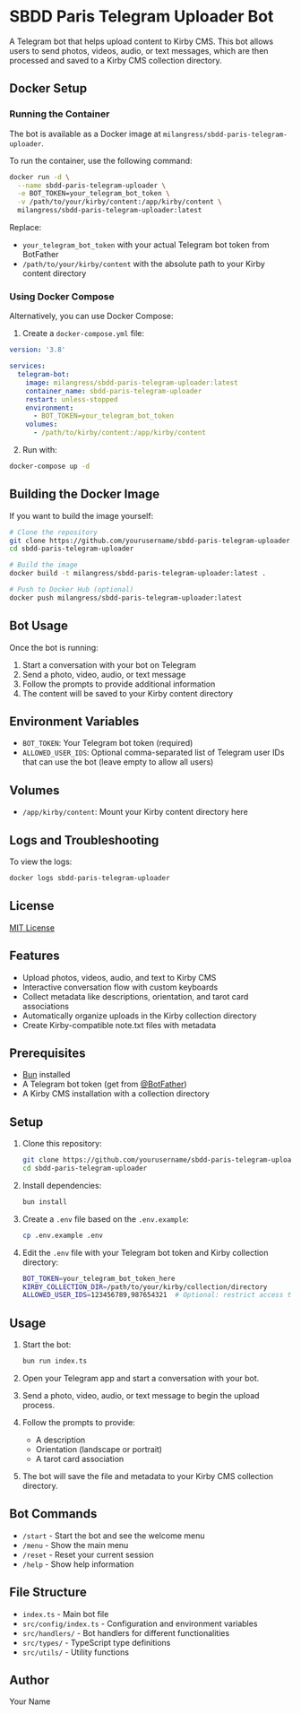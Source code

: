 # SBDD Paris Telegram Uploader Bot

A Telegram bot that helps upload content to Kirby CMS. This bot allows users to send photos, videos, audio, or text messages, which are then processed and saved to a Kirby CMS collection directory.

## Docker Setup

### Running the Container

The bot is available as a Docker image at `milangress/sbdd-paris-telegram-uploader`.

To run the container, use the following command:

```bash
docker run -d \
  --name sbdd-paris-telegram-uploader \
  -e BOT_TOKEN=your_telegram_bot_token \
  -v /path/to/your/kirby/content:/app/kirby/content \
  milangress/sbdd-paris-telegram-uploader:latest
```

Replace:
- `your_telegram_bot_token` with your actual Telegram bot token from BotFather
- `/path/to/your/kirby/content` with the absolute path to your Kirby content directory

### Using Docker Compose

Alternatively, you can use Docker Compose:

1. Create a `docker-compose.yml` file:

```yaml
version: '3.8'

services:
  telegram-bot:
    image: milangress/sbdd-paris-telegram-uploader:latest
    container_name: sbdd-paris-telegram-uploader
    restart: unless-stopped
    environment:
      - BOT_TOKEN=your_telegram_bot_token
    volumes:
      - /path/to/kirby/content:/app/kirby/content
```

2. Run with:

```bash
docker-compose up -d
```

## Building the Docker Image

If you want to build the image yourself:

```bash
# Clone the repository
git clone https://github.com/yourusername/sbdd-paris-telegram-uploader.git
cd sbdd-paris-telegram-uploader

# Build the image
docker build -t milangress/sbdd-paris-telegram-uploader:latest .

# Push to Docker Hub (optional)
docker push milangress/sbdd-paris-telegram-uploader:latest
```

## Bot Usage

Once the bot is running:

1. Start a conversation with your bot on Telegram
2. Send a photo, video, audio, or text message
3. Follow the prompts to provide additional information
4. The content will be saved to your Kirby content directory

## Environment Variables

- `BOT_TOKEN`: Your Telegram bot token (required)
- `ALLOWED_USER_IDS`: Optional comma-separated list of Telegram user IDs that can use the bot (leave empty to allow all users)

## Volumes

- `/app/kirby/content`: Mount your Kirby content directory here

## Logs and Troubleshooting

To view the logs:

```bash
docker logs sbdd-paris-telegram-uploader
```

## License

[MIT License](LICENSE)

## Features

- Upload photos, videos, audio, and text to Kirby CMS
- Interactive conversation flow with custom keyboards
- Collect metadata like descriptions, orientation, and tarot card associations
- Automatically organize uploads in the Kirby collection directory
- Create Kirby-compatible note.txt files with metadata

## Prerequisites

- [Bun](https://bun.sh/) installed
- A Telegram bot token (get from [@BotFather](https://t.me/BotFather))
- A Kirby CMS installation with a collection directory

## Setup

1. Clone this repository:

   ```bash
   git clone https://github.com/yourusername/sbdd-paris-telegram-uploader.git
   cd sbdd-paris-telegram-uploader
   ```

2. Install dependencies:

   ```bash
   bun install
   ```

3. Create a `.env` file based on the `.env.example`:

   ```bash
   cp .env.example .env
   ```

4. Edit the `.env` file with your Telegram bot token and Kirby collection directory:

   ```bash
   BOT_TOKEN=your_telegram_bot_token_here
   KIRBY_COLLECTION_DIR=/path/to/your/kirby/collection/directory
   ALLOWED_USER_IDS=123456789,987654321  # Optional: restrict access to specific users
   ```

## Usage

1. Start the bot:

   ```bash
   bun run index.ts
   ```

2. Open your Telegram app and start a conversation with your bot.

3. Send a photo, video, audio, or text message to begin the upload process.

4. Follow the prompts to provide:
   - A description
   - Orientation (landscape or portrait)
   - A tarot card association

5. The bot will save the file and metadata to your Kirby CMS collection directory.

## Bot Commands

- `/start` - Start the bot and see the welcome menu
- `/menu` - Show the main menu
- `/reset` - Reset your current session
- `/help` - Show help information

## File Structure

- `index.ts` - Main bot file
- `src/config/index.ts` - Configuration and environment variables
- `src/handlers/` - Bot handlers for different functionalities
- `src/types/` - TypeScript type definitions
- `src/utils/` - Utility functions

## Author

Your Name
